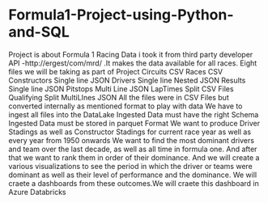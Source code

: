 # Formula1-Project-using-Python-and-SQL
Project is about Formula 1 Racing 
Data i took it from third party developer API -http://ergest/com/mrd/ .It makes the data available for all races.
Eight files we will be taking as part of Project
Circuits CSV
Races CSV
Constructors Single line JSON
Drivers Single line Nested JSON
Results Single line JSON
Pitstops Multi Line JSON
LapTimes Split CSV Files
Qualifying Split MultiLInes JSON
All the files were in CSV Files but converted internally as mentioned format to play with data
We have to ingest all files into the DataLake
Ingested Data must have the right Schema
Ingested Data must be stored in parquet Format
We want to produce Driver Stadings as well as Constructor Stadings for current race year as well as every year from 1950 onwards
We want to find the most dominant drivers and team over the last decade, as well as all time in formula one. And after that we want to rank them in order of their dominance.
And we will create a various visualizations to see the period in which the driver or teams were dominant as well as their level of performance and the dominance. 
We will craete a dashboards from these outcomes.We will craete this dashboard in Azure Databricks 

